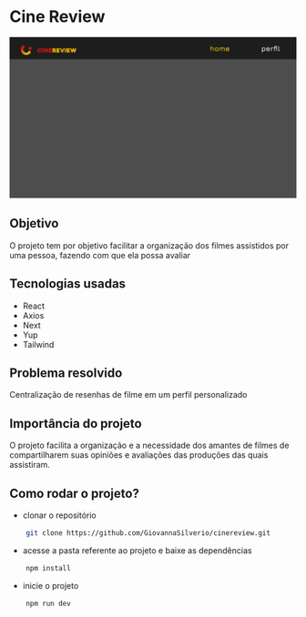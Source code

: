 # Cine Review

<img src="/public/img/hero-cover.png" alt="Capa da página inicial"/>

## Objetivo
O projeto tem por objetivo facilitar a organização dos filmes assistidos por uma pessoa, fazendo com que ela possa avaliar

## Tecnologias usadas
- React
- Axios
- Next
- Yup
- Tailwind

##  Problema resolvido
Centralização de resenhas de filme em um perfil personalizado 

## Importância do projeto
O projeto facilita a organização e a necessidade dos amantes de filmes de compartilharem suas opiniões e avaliações das produções das quais assistiram.

## Como rodar o projeto?
- clonar o repositório
```bash
    git clone https://github.com/GiovannaSilverio/cinereview.git
```

- acesse a pasta referente ao projeto e baixe as dependências
```bash
    npm install
```

- inicie o projeto
```bash
    npm run dev
```
